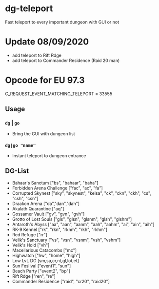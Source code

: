 # dg-teleport
Fast teleport to every important dungeon with GUI or not

# Update 08/09/2020
- add teleport to Rift Rdge
- add teleport to Commander Residence (Raid 20 man)

# Opcode for EU 97.3
C_REQUEST_EVENT_MATCHING_TELEPORT = 33555

## Usage
### `dg` | `go`
- Bring the GUI with dungeon list
### `dg|go "name"`
- Instant teleport to dungeon entrance

## DG-List
- Bahaar's Sanctum ["bs", "bahaar", "baha"]
- Forbidden Arena Challenge ["fac", "ac", "fa"]
- Corrupted Skynest ["sky", "skynest", "kelsa", "ck", "ckn", "ckh", "cs", "csh", "csn"]
- Draakon Arena ["da","dan","dah"]
- Akalath Quarantine ["aq"]
- Gossamer Vault ["gv", "gvn", "gvh"]
- Grotto of Lost Souls ["gls", "glsn", "glsnm", "glsh", "glshm"]
- Antaroth's Abyss ["aa", "aan", "aanm", "aah", "aahm", "ai", "ain", "aih"]
- RK-9 Kennel ["rk", "rkn", "rknm", "rkh", "rkhm"]
- Red Refuge ["rr"]
- Velik's Sanctuary ["vs", "vsn", "vsnm", "vsh", "vshm"]
- Velik's Hold ["vh"]
- Macellarious Catacombs ["mc"]
- Highwatch ["hw", "home", "high"]
- Low LvL DG [sm,sa,cr,nt,gl,lot,et]
- Sun Feslival ["event1", "sun"]
- Beach Party ["event2", "bp"]
- Rift Rdge ["ren", "re"]
- Commander Residence ["raid", "cr20", "raid20"]
